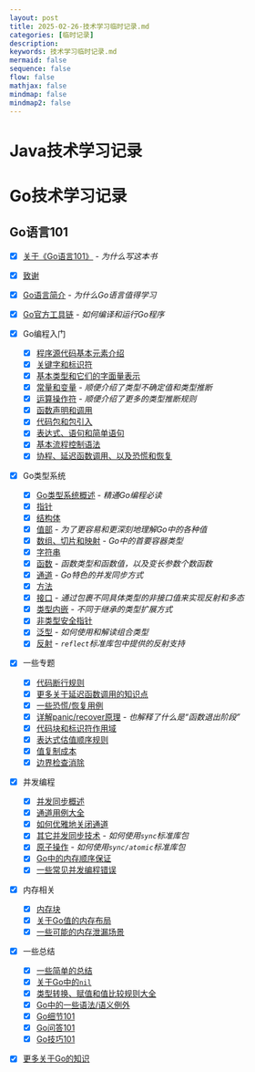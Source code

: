 ```yaml
---
layout: post
title: 2025-02-26-技术学习临时记录.md
categories: [临时记录]
description: 
keywords: 技术学习临时记录.md
mermaid: false
sequence: false
flow: false
mathjax: false
mindmap: false
mindmap2: false
---
```

# Java技术学习记录



# Go技术学习记录

## Go语言101

- [x] [关于《Go语言101》](https://gfw.go101.org/article/101-about.html) - *为什么写这本书*
- [x] [致谢](https://gfw.go101.org/article/acknowledgements.html)

- [x] [Go语言简介](https://gfw.go101.org/article/introduction.html) - *为什么Go语言值得学习*
- [x] [Go官方工具链](https://gfw.go101.org/article/go-toolchain.html) - *如何编译和运行Go程序*

- [x] Go编程入门
  - [x] [程序源代码基本元素介绍](https://gfw.go101.org/article/basic-code-elements-introduction.html)
  - [x] [关键字和标识符](https://gfw.go101.org/article/keywords-and-identifiers.html)
  - [x] [基本类型和它们的字面量表示](https://gfw.go101.org/article/basic-types-and-value-literals.html)
  - [x] [常量和变量](https://gfw.go101.org/article/constants-and-variables.html) - *顺便介绍了类型不确定值和类型推断*
  - [x] [运算操作符](https://gfw.go101.org/article/operators.html) - *顺便介绍了更多的类型推断规则*
  - [x] [函数声明和调用](https://gfw.go101.org/article/function-declarations-and-calls.html)
  - [x] [代码包和包引入](https://gfw.go101.org/article/packages-and-imports.html)
  - [x] [表达式、语句和简单语句](https://gfw.go101.org/article/expressions-and-statements.html)
  - [x] [基本流程控制语法](https://gfw.go101.org/article/control-flows.html)
  - [x] [协程、延迟函数调用、以及恐慌和恢复](https://gfw.go101.org/article/control-flows-more.html)

- [x] Go类型系统
  - [x] [Go类型系统概述](https://gfw.go101.org/article/type-system-overview.html) - *精通Go编程必读*
  - [x] [指针](https://gfw.go101.org/article/pointer.html)
  - [x] [结构体](https://gfw.go101.org/article/struct.html)
  - [x] [值部](https://gfw.go101.org/article/value-part.html) - *为了更容易和更深刻地理解Go中的各种值*
  - [x] [数组、切片和映射](https://gfw.go101.org/article/container.html) - *Go中的首要容器类型*
  - [x] [字符串](https://gfw.go101.org/article/string.html)
  - [x] [函数](https://gfw.go101.org/article/function.html) - *函数类型和函数值，以及变长参数个数函数*
  - [x] [通道](https://gfw.go101.org/article/channel.html) - *Go特色的并发同步方式*
  - [x] [方法](https://gfw.go101.org/article/method.html)
  - [x] [接口](https://gfw.go101.org/article/interface.html) - *通过包裹不同具体类型的非接口值来实现反射和多态*
  - [x] [类型内嵌](https://gfw.go101.org/article/type-embedding.html) - *不同于继承的类型扩展方式*
  - [x] [非类型安全指针](https://gfw.go101.org/article/unsafe.html)
  - [x] [泛型](https://gfw.go101.org/article/generic.html) - *如何使用和解读组合类型*
  - [x] [反射](https://gfw.go101.org/article/reflection.html) - *`reflect`标准库包中提供的反射支持*

- [x] 一些专题
  - [x] [代码断行规则](https://gfw.go101.org/article/line-break-rules.html)
  - [x] [更多关于延迟函数调用的知识点](https://gfw.go101.org/article/defer-more.html)
  - [x] [一些恐慌/恢复用例](https://gfw.go101.org/article/panic-and-recover-use-cases.html)
  - [x] [详解panic/recover原理](https://gfw.go101.org/article/panic-and-recover-more.html) - *也解释了什么是“函数退出阶段”*
  - [x] [代码块和标识符作用域](https://gfw.go101.org/article/blocks-and-scopes.html)
  - [x] [表达式估值顺序规则](https://gfw.go101.org/article/evaluation-orders.html)
  - [x] [值复制成本](https://gfw.go101.org/article/value-copy-cost.html)
  - [x] [边界检查消除](https://gfw.go101.org/article/bounds-check-elimination.html)

- [x] 并发编程
  - [x] [并发同步概述](https://gfw.go101.org/article/concurrent-synchronization-overview.html)
  - [x] [通道用例大全](https://gfw.go101.org/article/channel-use-cases.html)
  - [x] [如何优雅地关闭通道](https://gfw.go101.org/article/channel-closing.html)
  - [x] [其它并发同步技术](https://gfw.go101.org/article/concurrent-synchronization-more.html) - *如何使用`sync`标准库包*
  - [x] [原子操作](https://gfw.go101.org/article/concurrent-atomic-operation.html) - *如何使用`sync/atomic`标准库包*
  - [x] [Go中的内存顺序保证](https://gfw.go101.org/article/memory-model.html)
  - [x] [一些常见并发编程错误](https://gfw.go101.org/article/concurrent-common-mistakes.html)

- [x] 内存相关
  - [x] [内存块](https://gfw.go101.org/article/memory-block.html)
  - [x] [关于Go值的内存布局](https://gfw.go101.org/article/memory-layout.html)
  - [x] [一些可能的内存泄漏场景](https://gfw.go101.org/article/memory-leaking.html)

- [x] 一些总结
  - [x] [一些简单的总结](https://gfw.go101.org/article/summaries.html)
  - [x] [关于Go中的`nil`](https://gfw.go101.org/article/nil.html)
  - [x] [类型转换、赋值和值比较规则大全](https://gfw.go101.org/article/value-conversions-assignments-and-comparisons.html)
  - [x] [Go中的一些语法/语义例外](https://gfw.go101.org/article/exceptions.html)
  - [x] [Go细节101](https://gfw.go101.org/article/details.html)
  - [x] [Go问答101](https://gfw.go101.org/article/unofficial-faq.html)
  - [x] [Go技巧101](https://gfw.go101.org/article/tips.html)

- [x] [更多关于Go的知识](https://gfw.go101.org/article/more.html)


